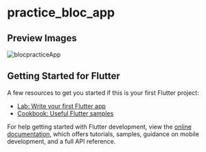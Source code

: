 # practice_bloc_app

## Preview Images
![blocpracticeApp](https://github.com/lypsisrudiansyah/bloc_practice_app/assets/52348378/ea8fb436-cbfa-432e-8f32-e3cdad9d29ce)


## Getting Started for Flutter

A few resources to get you started if this is your first Flutter project:

- [Lab: Write your first Flutter app](https://docs.flutter.dev/get-started/codelab)
- [Cookbook: Useful Flutter samples](https://docs.flutter.dev/cookbook)

For help getting started with Flutter development, view the
[online documentation](https://docs.flutter.dev/), which offers tutorials,
samples, guidance on mobile development, and a full API reference.
